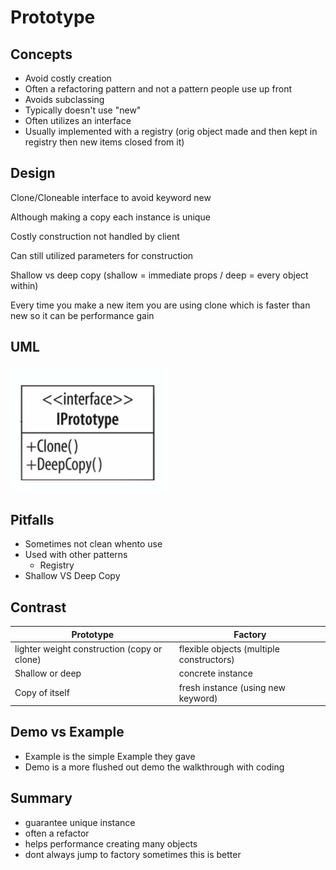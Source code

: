 # Prototype

## Concepts
* Avoid costly creation
* Often a refactoring pattern and not a pattern people use up front
* Avoids subclassing
* Typically doesn't use "new"
* Often utilizes an interface
* Usually implemented with a registry (orig object made and then kept in registry then new items closed from it)

## Design
Clone/Cloneable interface to avoid keyword new

Although making a copy each instance is unique

Costly construction not handled by client

Can still utilized parameters for construction

Shallow vs deep copy (shallow = immediate props / deep = every object within)

Every time you make a new item you are using clone which is faster than new so it can be performance gain

## UML
![prototypeUML](./prototypeUml.png)

## Pitfalls
* Sometimes not clean whento use
* Used with other patterns
  * Registry
* Shallow VS Deep Copy

## Contrast

| Prototype  | Factory |
| --- | --- |
| lighter weight construction (copy or clone)| flexible objects (multiple constructors)|
| Shallow or deep | concrete instance|
| Copy of itself | fresh instance (using new keyword)| 

## Demo vs Example
* Example is the simple Example they gave
* Demo is a more flushed out demo the walkthrough with coding

## Summary
* guarantee unique instance
* often a refactor
* helps performance creating many objects
* dont always jump to factory sometimes this is better